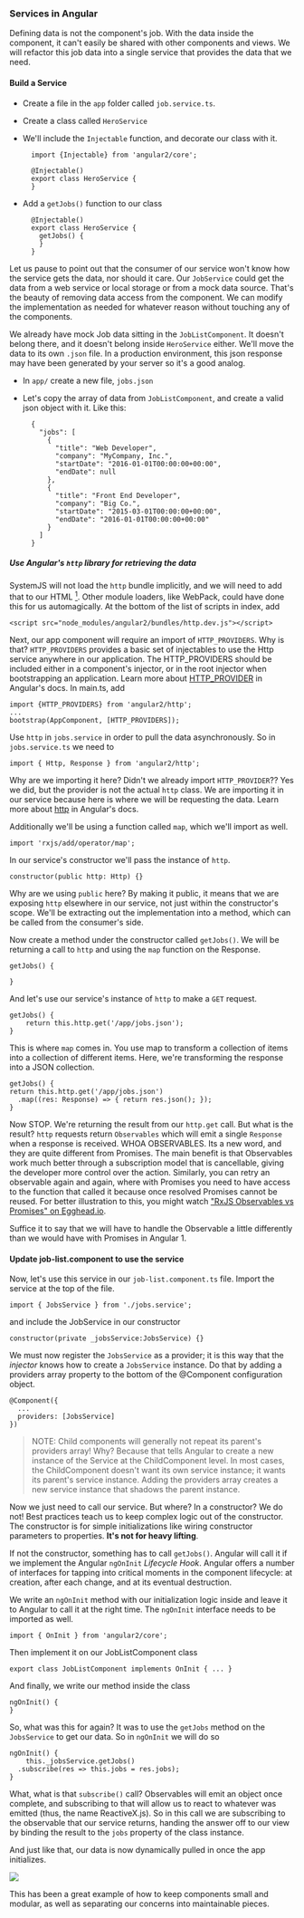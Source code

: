 ### Services in Angular

Defining data is not the component's job. With the data inside the component, it can't easily be shared with other components and views.
We will refactor this job data into a single service that provides the data that we need. 

#### Build a Service

- Create a file in the `app` folder called `job.service.ts`.
- Create a class called `HeroService`
- We'll include the `Injectable` function, and decorate our class with it. 
 
		import {Injectable} from 'angular2/core';
		
		@Injectable()
		export class HeroService {
		}

- Add a `getJobs()` function to our class

		@Injectable()
		export class HeroService {
		  getJobs() {
		  }
		}
		
Let us pause to point out that the consumer of our service won't know how the service gets the data, nor should it care. Our `JobService` could get the data from a web service or local storage or from a mock data source. That's the beauty of removing data access from the component. We can modify the implementation as needed for whatever reason without touching any of the components.

We already have mock Job data sitting in the `JobListComponent`. It doesn't belong there, and it doesn't belong inside `HeroService` either. We'll move the data to its own `.json` file. In a production environment, this json response may have been generated by your server so it's a good analog. 

- In `app/` create a new file, `jobs.json`
- Let's copy the array of data from `JobListComponent`, and create a valid json object with it. Like this:

		{
		  "jobs": [
		    {
		      "title": "Web Developer",
		      "company": "MyCompany, Inc.",
		      "startDate": "2016-01-01T00:00:00+00:00",
		      "endDate": null
		    },
		    {
		      "title": "Front End Developer",
		      "company": "Big Co.",
		      "startDate": "2015-03-01T00:00:00+00:00",
		      "endDate": "2016-01-01T00:00:00+00:00"
		    }
		  ]
		}

##### Use Angular's `http` library for retrieving the data

SystemJS will not load the `http` bundle implicitly, and we will need to add that to our HTML [<sup>1</sup>](https://stackoverflow.com/questions/34401354/angular2-beta-bootstrapping-http-providers-unexpected-token). Other module loaders, like WebPack, could have done this for us automagically. 
At the bottom of the list of scripts in index, add 

	<script src="node_modules/angular2/bundles/http.dev.js"></script>
		
Next, our app component will require an import of `HTTP_PROVIDERS`. Why is that? `HTTP_PROVIDERS` provides a basic set of injectables to use the Http service anywhere in our application. The HTTP_PROVIDERS should be included either in a component's injector, or in the root injector when bootstrapping an application. Learn more about [HTTP_PROVIDER](https://angular.io/docs/ts/latest/api/http/HTTP_PROVIDERS-let.html) in Angular's docs. 
In main.ts, add 
		
	import {HTTP_PROVIDERS} from 'angular2/http';
	... 
	bootstrap(AppComponent, [HTTP_PROVIDERS]);
		
Use `http` in `jobs.service` in order to pull the data asynchronously. So in `jobs.service.ts` we need to

	import { Http, Response } from 'angular2/http';

Why are we importing it here? Didn't we already import `HTTP_PROVIDER`?? Yes we did, but the provider is not the actual `http` class. We are importing it in our service because here is where we will be requesting the data. Learn more about [http](https://angular.io/docs/ts/latest/api/http/Http-class.html) in Angular's docs. 

Additionally we'll be using a function called `map`, which we'll import as well.

	import 'rxjs/add/operator/map';
		
In our service's constructor we'll pass the instance of `http`. 
			
	constructor(public http: Http) {}
			
Why are we using `public` here? By making it public, it means that we are exposing `http` elsewhere in our service, not just within the constructor's scope. We'll be extracting out the implementation into a method, which can be called from the consumer's side. 

Now create a method under the constructor called `getJobs()`. We will be returning a call to `http` and using the `map` function on the Response.

	getJobs() {
	
	}

And let's use our service's instance of `http` to make a `GET` request. 

	getJobs() {
		return this.http.get('/app/jobs.json');
	}

This is where `map` comes in. You use map to transform a collection of items into a collection of different items. Here, we're transforming the response into a JSON collection. 
		
	getJobs() {
    return this.http.get('/app/jobs.json')
      .map((res: Response) => { return res.json(); });
	}
			
Now STOP. We're returning the result from our `http.get` call. But what is the result? `http` requests return `Observables` which will emit a single `Response` when a response is received.
WHOA OBSERVABLES. Its a new word, and they are quite different from Promises. The main benefit is that Observables work much better through a subscription model that is cancellable, giving the developer more control over the action. Similarly, you can retry an observable again and again, where with Promises you need to have access to the function that called it because once resolved Promises cannot be reused. For better illustration to this, you might watch ["RxJS Observables vs Promises" on Egghead.io](https://egghead.io/lessons/rxjs-rxjs-observables-vs-promises).

Suffice it to say that we will have to handle the Observable a little differently than we would have with Promises in Angular 1. 

#### Update job-list.component to use the service

Now, let's use this service in our `job-list.component.ts` file. Import the service at the top of the file. 

	import { JobsService } from './jobs.service';
		
and include the JobService in our constructor

	constructor(private _jobsService:JobsService) {}

We must now register the `JobsService` as a provider; it is this way that the _injector_ knows how to create a `JobsService` instance. Do that by adding a providers array property to the bottom of the @Component configuration object.
            
	@Component({
	  ...
	  providers: [JobsService]
	})

> NOTE: Child components will generally not repeat its parent's providers array! Why? Because that tells Angular to create a new instance of the Service at the ChildComponent level. In most cases, the ChildComponent doesn't want its own service instance; it wants its parent's service instance. Adding the providers array creates a new service instance that shadows the parent instance.

Now we just need to call our service. But where? In a constructor? We do not! Best practices teach us to keep complex logic out of the constructor. The constructor is for simple initializations like wiring constructor parameters to properties. **It's not for heavy lifting**. 

If not the constructor, something has to call `getJobs()`. Angular will call it if we implement the Angular `ngOnInit` _Lifecycle Hook_. Angular offers a number of interfaces for tapping into critical moments in the component lifecycle: at creation, after each change, and at its eventual destruction.

We write an `ngOnInit` method with our initialization logic inside and leave it to Angular to call it at the right time. The `ngOnInit` interface needs to be imported as well.

	import { OnInit } from 'angular2/core';

Then implement it on our JobListComponent class

	export class JobListComponent implements OnInit { ... }
		
And finally, we write our method inside the class

	ngOnInit() {
	}
	
So, what was this for again? It was to use the  `getJobs` method on the `JobsService` to get our data. So in `ngOnInit` we will do so

	ngOnInit() {
		this._jobsService.getJobs()
      .subscribe(res => this.jobs = res.jobs);
	}

What, what is that `subscribe()` call? Observables will emit an object once complete, and subscribing to that will allow us to react to whatever was emitted (thus, the name ReactiveX.js). So in this call we are subscribing to the observable that our service returns, handing the answer off to our view by binding the result to the `jobs` property of the class instance.

And just like that, our data is now dynamically pulled in once the app initializes. 

![](http://i.imgur.com/iCNrX0S.gifv)

This has been a great example of how to keep components small and modular, as well as separating our concerns into maintainable pieces. 